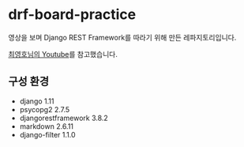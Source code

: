 # drf-board-practice
영상을 보며 Django REST Framework를 따라기 위해 만든 레파지토리입니다.

[최영호님의 Youtube](https://www.youtube.com/channel/UChPN95sl5tlD2lMuRHqvvCg)를 참고했습니다.

## 구성 환경
* django 1.11
* psycopg2 2.7.5
* djangorestframework 3.8.2
* markdown 2.6.11
* django-filter 1.1.0
